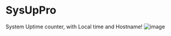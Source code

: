 # SysUpPro
System Uptime counter, with Local time and Hostname!
![image](https://github.com/djflashpoint/SysUpPro/assets/10094886/c448bf3f-e7f2-45fa-a255-1565af5af7cc)
